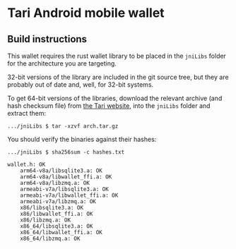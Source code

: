# Tari Android mobile wallet

## Build instructions

This wallet requires the rust wallet library to be placed in the `jniLibs` folder
for the architecture you are targeting.

32-bit versions of the library are included in the git source tree, but they are
probably out of date and, well, for 32-bit systems.

To get 64-bit versions of the libraries, download the relevant archive (and hash checksum file) from
[the Tari website](https://tari.com/downloads), into the `jniLibs` folder
and extract them:

	.../jniLibs $ tar -xzvf arch.tar.gz

You should verify the binaries against their hashes:

	.../jniLibs $ sha256sum -c hashes.txt

	wallet.h: OK
        arm64-v8a/libsqlite3.a: OK
        arm64-v8a/libwallet_ffi.a: OK
        arm64-v8a/libzmq.a: OK
        armeabi-v7a/libsqlite3.a: OK
        armeabi-v7a/libwallet_ffi.a: OK
        armeabi-v7a/libzmq.a: OK
        x86/libsqlite3.a: OK
        x86/libwallet_ffi.a: OK
        x86/libzmq.a: OK
        x86_64/libsqlite3.a: OK
        x86_64/libwallet_ffi.a: OK
        x86_64/libzmq.a: OK
